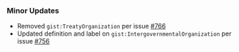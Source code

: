 ### Minor Updates

- Removed `gist:TreatyOrganization` per issue [#766](https://github.com/semanticarts/gist/issues/766) 
- Updated definition and label on `gist:IntergovernmentalOrganization` per issue [#756](https://github.com/semanticarts/gist/issues/756)
